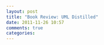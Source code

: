 ```yaml
---
layout: post
title: "Book Review: UML Distilled"
date: 2011-11-26 10:57
comments: true
categories: 
---
```

